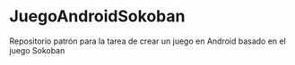 # JuegoAndroidSokoban
Repositorio patrón para la tarea de crear un juego en Android basado en el juego Sokoban
